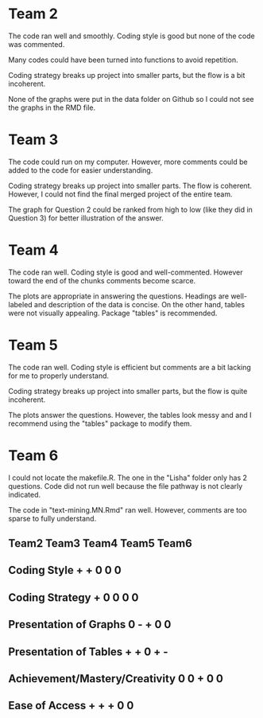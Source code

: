# Team 2

The code ran well and smoothly. Coding style is good but none of the code was commented.

Many codes could have been turned into functions to avoid repetition.

Coding strategy breaks up project into smaller parts, but the flow is a bit incoherent. 

None of the graphs were put in the data folder on Github so I could not see the graphs in the RMD file.

# Team 3

The code could run on my computer. However, more comments could be added to the code for easier understanding.

Coding strategy breaks up project into smaller parts. The flow is coherent. However, I could not find the final merged project of the entire team.

The graph for Question 2 could be ranked from high to low (like they did in Question 3) for better illustration of the answer.

# Team 4

The code ran well. Coding style is good and well-commented. However toward the end of the chunks comments become scarce.

The plots are appropriate in answering the questions. Headings are well-labeled and description of the data is concise. On the other hand, tables were not visually appealing. Package "tables" is recommended.


# Team 5

The code ran well. Coding style is efficient but comments are a bit lacking for me to properly understand.

Coding strategy breaks up project into smaller parts, but the flow is quite incoherent.  

The plots answer the questions. However, the tables look messy and and I recommend using the "tables" package to modify them.

# Team 6

I could not locate the makefile.R. The one in the "Lisha" folder only has 2 questions. Code did not run well because the file pathway is not clearly indicated.

The code in "text-mining.MN.Rmd" ran well. However, comments are too sparse to fully understand.

##                                Team2 Team3 Team4 Team5 Team6
## Coding Style                       +     +     0     0     0
## Coding Strategy                    +     0     0     0     0
## Presentation of Graphs             0     -     +     0     0
## Presentation of Tables             +     +     0     +     -
## Achievement/Mastery/Creativity     0     0     +     0     0
## Ease of Access                     +     +     +     0     0
